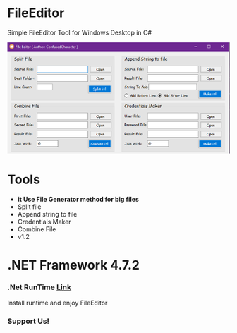 # FileEditor
 Simple FileEditor Tool for Windows Desktop in C#
 
 ![alt text](https://raw.githubusercontent.com/ConfusedCharacter/FileEditor/main/screenshot/shot.jpg?token=GHSAT0AAAAAAB434ULXE2SVL65ZRJFD4VLYY6CYF7A)

# Tools
* **it Use File Generator method for big files**
* Split file
* Append string to file
* Credentials Maker
* Combine File
* v1.2

# .NET Framework 4.7.2

### .Net RunTime [Link](https://dotnet.microsoft.com/en-us/download/dotnet/7.0)

Install runtime and enjoy FileEditor

### Support Us!
